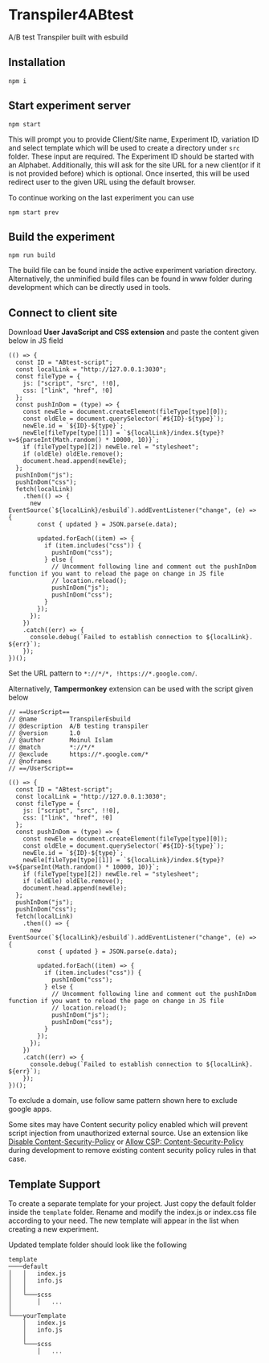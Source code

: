 # Transpiler4ABtest

A/B test Transpiler built with esbuild

## Installation

```
npm i
```

## Start experiment server

```
npm start
```

This will prompt you to provide Client/Site name, Experiment ID, variation ID and select template which will be used to create a directory under `src` folder. These input are required.
The Experiment ID should be started with an Alphabet.
Additionally, this will ask for the site URL for a new client(or if it is not provided before) which is optional. Once inserted, this will be used redirect user to the given URL using the default browser.

To continue working on the last experiment you can use
```
npm start prev
```

## Build the experiment

```
npm run build
```

The build file can be found inside the active experiment variation directory.
Alternatively, the unminified build files can be found in www folder during development which can be directly used in tools.

## Connect to client site
Download **User JavaScript and CSS extension** and paste the content given below in JS field
```
(() => {
  const ID = "ABtest-script";
  const localLink = "http://127.0.0.1:3030";
  const fileType = {
    js: ["script", "src", !!0],
    css: ["link", "href", !0]
  };
  const pushInDom = (type) => {
    const newEle = document.createElement(fileType[type][0]);
    const oldEle = document.querySelector(`#${ID}-${type}`);
    newEle.id = `${ID}-${type}`;
    newEle[fileType[type][1]] = `${localLink}/index.${type}?v=${parseInt(Math.random() * 10000, 10)}`;
    if (fileType[type][2]) newEle.rel = "stylesheet";
    if (oldEle) oldEle.remove();
    document.head.append(newEle);
  };
  pushInDom("js");
  pushInDom("css");
  fetch(localLink)
    .then(() => {
      new EventSource(`${localLink}/esbuild`).addEventListener("change", (e) => {
        const { updated } = JSON.parse(e.data);

        updated.forEach((item) => {
          if (item.includes("css")) {
            pushInDom("css");
          } else {
            // Uncomment following line and comment out the pushInDom function if you want to reload the page on change in JS file
            // location.reload(); 
            pushInDom("js");
            pushInDom("css");
          }
        });
      });
    })
    .catch((err) => {
      console.debug(`Failed to establish connection to ${localLink}. ${err}`);
    });
})();
```
Set the URL pattern to `*://*/*, !https://*.google.com/`.

Alternatively, **Tampermonkey** extension can be used with the script given below
```
// ==UserScript==
// @name         TranspilerEsbuild
// @description  A/B testing transpiler
// @version      1.0
// @author       Moinul Islam
// @match        *://*/*
// @exclude      https://*.google.com/*
// @noframes
// ==/UserScript==

(() => {
  const ID = "ABtest-script";
  const localLink = "http://127.0.0.1:3030";
  const fileType = {
    js: ["script", "src", !!0],
    css: ["link", "href", !0]
  };
  const pushInDom = (type) => {
    const newEle = document.createElement(fileType[type][0]);
    const oldEle = document.querySelector(`#${ID}-${type}`);
    newEle.id = `${ID}-${type}`;
    newEle[fileType[type][1]] = `${localLink}/index.${type}?v=${parseInt(Math.random() * 10000, 10)}`;
    if (fileType[type][2]) newEle.rel = "stylesheet";
    if (oldEle) oldEle.remove();
    document.head.append(newEle);
  };
  pushInDom("js");
  pushInDom("css");
  fetch(localLink)
    .then(() => {
      new EventSource(`${localLink}/esbuild`).addEventListener("change", (e) => {
        const { updated } = JSON.parse(e.data);

        updated.forEach((item) => {
          if (item.includes("css")) {
            pushInDom("css");
          } else {
            // Uncomment following line and comment out the pushInDom function if you want to reload the page on change in JS file
            // location.reload();
            pushInDom("js");
            pushInDom("css");
          }
        });
      });
    })
    .catch((err) => {
      console.debug(`Failed to establish connection to ${localLink}. ${err}`);
    });
})();
```
To exclude a domain, use follow same pattern shown here to exclude google apps.

Some sites may have Content security policy enabled which will prevent script injection from unauthorized external source. Use an extension like [Disable Content-Security-Policy](https://chromewebstore.google.com/detail/disable-content-security/ieelmcmcagommplceebfedjlakkhpden) or [Allow CSP: Content-Security-Policy](https://chromewebstore.google.com/detail/allow-csp-content-securit/hnojoemndpdjofcdaonbefcfecpjfflh) during development to remove existing content security policy rules in that case.


## Template Support

To create a separate template for your project. Just copy the default folder inside the `template` folder. Rename and modify the index.js or index.css file according to your need. The new template will appear in the list when creating a new experiment.

Updated template folder should look like the following

```
template
────default
│   │   index.js
│   │   info.js
│   │
│   └───scss
│       │   ...
│
└───yourTemplate
    │   index.js
    │   info.js
    │
    └───scss
        │   ...
```
